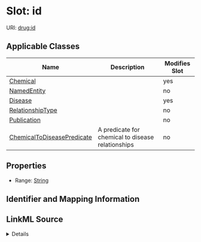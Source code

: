 

# Slot: id

URI: [drug:id](http://w3id.org/ontogpt/drug/id)



<!-- no inheritance hierarchy -->





## Applicable Classes

| Name | Description | Modifies Slot |
| --- | --- | --- |
| [Chemical](Chemical.md) |  |  yes  |
| [NamedEntity](NamedEntity.md) |  |  no  |
| [Disease](Disease.md) |  |  yes  |
| [RelationshipType](RelationshipType.md) |  |  no  |
| [Publication](Publication.md) |  |  no  |
| [ChemicalToDiseasePredicate](ChemicalToDiseasePredicate.md) | A predicate for chemical to disease relationships |  no  |







## Properties

* Range: [String](String.md)





## Identifier and Mapping Information








## LinkML Source

<details>
```yaml
name: id
alias: id
domain_of:
- NamedEntity
- Publication
range: string

```
</details>